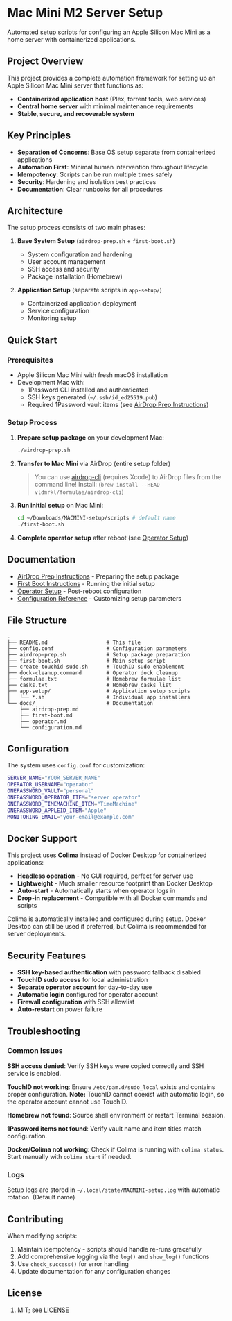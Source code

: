 # Mac Mini M2 Server Setup

Automated setup scripts for configuring an Apple Silicon Mac Mini as a home server with containerized applications.

## Project Overview

This project provides a complete automation framework for setting up an Apple Silicon Mac Mini server that functions as:

- **Containerized application host** (Plex, torrent tools, web services)
- **Central home server** with minimal maintenance requirements
- **Stable, secure, and recoverable system**

## Key Principles

- **Separation of Concerns**: Base OS setup separate from containerized applications
- **Automation First**: Minimal human intervention throughout lifecycle
- **Idempotency**: Scripts can be run multiple times safely
- **Security**: Hardening and isolation best practices
- **Documentation**: Clear runbooks for all procedures

## Architecture

The setup process consists of two main phases:

1. **Base System Setup** (`airdrop-prep.sh` + `first-boot.sh`)

   - System configuration and hardening
   - User account management
   - SSH access and security
   - Package installation (Homebrew)

2. **Application Setup** (separate scripts in `app-setup/`)

   - Containerized application deployment
   - Service configuration
   - Monitoring setup

## Quick Start

### Prerequisites

- Apple Silicon Mac Mini with fresh macOS installation
- Development Mac with:
  - 1Password CLI installed and authenticated
  - SSH keys generated (`~/.ssh/id_ed25519.pub`)
  - Required 1Password vault items (see [AirDrop Prep Instructions](docs/airdrop-prep.md))

### Setup Process

1. **Prepare setup package** on your development Mac:

   ```bash
   ./airdrop-prep.sh
   ```

2. **Transfer to Mac Mini** via AirDrop (entire setup folder)

   > You can use [airdrop-cli](https://github.com/vldmrkl/airdrop-cli) (requires Xcode) to AirDrop files from the command line!
   > Install: (`brew install --HEAD vldmrkl/formulae/airdrop-cli`)

3. **Run initial setup** on Mac Mini:

   ```bash
   cd ~/Downloads/MACMINI-setup/scripts # default name
   ./first-boot.sh
   ```

4. **Complete operator setup** after reboot (see [Operator Setup](docs/operator.md))

## Documentation

- [AirDrop Prep Instructions](docs/airdrop-prep.md) - Preparing the setup package
- [First Boot Instructions](docs/first-boot.md) - Running the initial setup
- [Operator Setup](docs/operator.md) - Post-reboot configuration
- [Configuration Reference](docs/configuration.md) - Customizing setup parameters

## File Structure

```plaintext
.
├── README.md                   # This file
├── config.conf                 # Configuration parameters
├── airdrop-prep.sh             # Setup package preparation
├── first-boot.sh               # Main setup script
├── create-touchid-sudo.sh      # TouchID sudo enablement
├── dock-cleanup.command        # Operator dock cleanup
├── formulae.txt                # Homebrew formulae list
├── casks.txt                   # Homebrew casks list
├── app-setup/                  # Application setup scripts
│   └── *.sh                    # Individual app installers
└── docs/                       # Documentation
    ├── airdrop-prep.md
    ├── first-boot.md
    ├── operator.md
    └── configuration.md
```

## Configuration

The system uses `config.conf` for customization:

```bash
SERVER_NAME="YOUR_SERVER_NAME"
OPERATOR_USERNAME="operator"
ONEPASSWORD_VAULT="personal"
ONEPASSWORD_OPERATOR_ITEM="server operator"
ONEPASSWORD_TIMEMACHINE_ITEM="TimeMachine"
ONEPASSWORD_APPLEID_ITEM="Apple"
MONITORING_EMAIL="your-email@example.com"
```

## Docker Support

This project uses **Colima** instead of Docker Desktop for containerized applications:

- **Headless operation** - No GUI required, perfect for server use
- **Lightweight** - Much smaller resource footprint than Docker Desktop
- **Auto-start** - Automatically starts when operator logs in
- **Drop-in replacement** - Compatible with all Docker commands and scripts

Colima is automatically installed and configured during setup. Docker Desktop can still be used if preferred, but Colima is recommended for server deployments.

## Security Features

- **SSH key-based authentication** with password fallback disabled
- **TouchID sudo access** for local administration
- **Separate operator account** for day-to-day use
- **Automatic login** configured for operator account
- **Firewall configuration** with SSH allowlist
- **Auto-restart** on power failure

## Troubleshooting

### Common Issues

**SSH access denied**: Verify SSH keys were copied correctly and SSH service is enabled.

**TouchID not working**: Ensure `/etc/pam.d/sudo_local` exists and contains proper configuration. **Note:** TouchID cannot coexist with automatic login, so the operator account cannot use TouchID.

**Homebrew not found**: Source shell environment or restart Terminal session.

**1Password items not found**: Verify vault name and item titles match configuration.

**Docker/Colima not working**: Check if Colima is running with `colima status`. Start manually with `colima start` if needed.

### Logs

Setup logs are stored in `~/.local/state/MACMINI-setup.log` with automatic rotation. (Default name)

## Contributing

When modifying scripts:

1. Maintain idempotency - scripts should handle re-runs gracefully
2. Add comprehensive logging via the `log()` and `show_log()` functions
3. Use `check_success()` for error handling
4. Update documentation for any configuration changes

## License

1. MIT; see [LICENSE](license.md)
